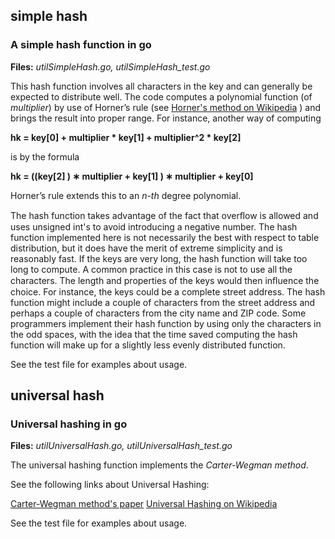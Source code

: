 ## simple hash
### A simple hash function in go

**Files:** *utilSimpleHash.go, utilSimpleHash_test.go*

This hash function involves all characters in the key and can generally be expected to
distribute well.
The code computes a polynomial function (of *multiplier*) by use of Horner’s rule
(see [Horner's method on Wikipedia](https://en.wikipedia.org/wiki/Horner%27s_method) ) and brings the result into proper range.
For instance, another way of computing

**hk = key[0] + multiplier * key[1] + multiplier^2 * key[2]**

is by the formula

**hk = ((key[2] ) ∗ multiplier + key[1] ) ∗ multiplier + key[0]**

Horner’s rule extends this to an *n-th* degree polynomial.

The hash function takes advantage of the fact that overﬂow is allowed and
uses unsigned int's to avoid introducing a negative number.
The hash function implemented here is not necessarily the best with respect
to table distribution, but it does have the merit of extreme simplicity and
is reasonably fast.
If the keys are very long, the hash function will take too long to compute.
A common practice in this case is not to use all the characters. The length
and properties of the keys would then inﬂuence the choice.
For instance, the keys could be a complete street address. The hash function
might include a couple of characters from the street address and perhaps a
couple of characters from the city name and ZIP code.
Some programmers implement their hash function by using only the characters
in the odd spaces, with the idea that the time saved computing the hash
function will make up for a slightly less evenly distributed function.

See the test file for examples about usage.

## universal hash
### Universal hashing in go

**Files:** *utilUniversalHash.go, utilUniversalHash_test.go*

The universal hashing function implements the *Carter-Wegman method*.

See the following links about Universal Hashing:

[Carter-Wegman method's paper](https://www.cs.princeton.edu/courses/archive/fall09/cos521/Handouts/universalclasses.pdf)
[Universal Hashing on Wikipedia](https://en.wikipedia.org/wiki/Universal_hashing)

See the test file for examples about usage.
